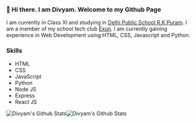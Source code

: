 ### 👋 Hi there. I am Divyam. Welcome to my Github Page

I am currently in Class XI and studying in [Delhi Public School R.K Puram](dpsrkp.net).
I am a member of my school tech club [Exun](https://exunclan.com).
I am currently gaining experience in Web Development using HTML, CSS, Javascript and Python.

### Skills

- HTML
- CSS
- JavaScript
- Python
- Node JS
- Express
- React JS

<img  align="center" src="https://github-readme-stats.vercel.app/api?username=divyamprusty&&show_icons=true&count_private=true&hide_border=true&hide_title=true&theme=tokyonight" alt="Divyam's Github Stats"><img align="center" src="https://github-readme-stats.vercel.app/api/top-langs/?username=divyamprusty&layout=compact&hide_border=true&theme=tokyonight" alt="Divyam's Github Stats">

